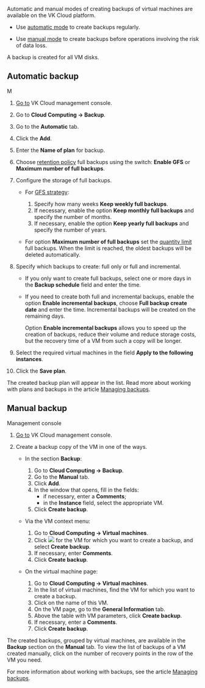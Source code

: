 Automatic and manual modes of creating backups of virtual machines are available on the VK Cloud platform.

- Use [automatic mode](#automatic_backup) to create backups regularly.

- Use [manual mode](#manual_backup) to create backups before operations involving the risk of data loss.

<info>

A backup is created for all VM disks.

</info>

## Automatic backup

<tabs>
<tablist>
<tab>M</tab>
</tablist>
<tabpanel>

1. [Go to](https://msk.cloud.vk.com/app/en/) VK Cloud management console.
2. Go to **Cloud Computing → Backup**.
3. Go to the **Automatic** tab.
4. Click the **Add**.
5. Enter the **Name of plan** for backup.
6. Choose [retention policy](/en/storage/backups/concepts/retention-policy) full backups using the switch: **Enable GFS** or **Maximum number of full backups**.
7. Configure the storage of full backups.

   - For [GFS strategy](/en/storage/backups/concepts/retention-policy/gfs-backup):
      1. Specify how many weeks **Keep weekly full backups**.
      2. If necessary, enable the option **Keep monthly full backups** and specify the number of months.
      3. If necessary, enable the option **Keep yearly full backups** and specify the number of years.

   - For option **Maximum number of full backups** set the [quantity limit](/en/storage/backups/concepts/retention-policy/forward-incremental) full backups. When the limit is reached, the oldest backups will be deleted automatically.

8. Specify which backups to create: full only or full and incremental.

   - If you only want to create full backups, select one or more days in the **Backup schedule** field and enter the time.
   - If you need to create both full and incremental backups, enable the option **Enable incremental backups**, choose **Full backup create date** and enter the time. Incremental backups will be created on the remaining days.

      <info>

      Option **Enable incremental backups** allows you to speed up the creation of backups, reduce their volume and reduce storage costs, but the recovery time of a VM from such a copy will be longer.

      </info>

9. Select the required virtual machines in the field **Apply to the following instances**.
10. Click the **Save plan**.

</tabpanel>
</tabs>

The created backup plan will appear in the list. Read more about working with plans and backups in the article [Managing backups](../vm-backup-manage).

## Manual backup

<tabs>
<tablist>
<tab>Management console</tab>
</tablist>
<tabpanel>

1. [Go to](https://msk.cloud.vk.com/app/en/) VK Cloud management console.
2. Create a backup copy of the VM in one of the ways.

   - In the section **Backup**:

      1. Go to **Cloud Computing → Backup**.
      2. Go to the **Manual** tab.
      3. Click **Add**.
      4. In the window that opens, fill in the fields:
         - if necessary, enter a **Comments**;
         - in the **Instance** field, select the appropriate VM.
      5. Click **Create backup**.

   - Via the VM context menu:

      1. Go to **Cloud Computing → Virtual machines**.
      1. Click ![ ](/en/assets/more-icon.svg "inline") for the VM for which you want to create a backup, and select **Create backup**.
      1. If necessary, enter **Comments**.
      1. Click **Create backup**.

   - On the virtual machine page:

      1. Go to **Cloud Computing → Virtual machines**.
      2. In the list of virtual machines, find the VM for which you want to create a backup.
      3. Click on the name of this VM.
      4. On the VM page, go to the **General Information** tab.
      5. Above the table with VM parameters, click **Create backup**.
      6. If necessary, enter a **Comments**.
      7. Click **Create backup**.

</tabpanel>
</tabs>

The created backups, grouped by virtual machines, are available in the **Backup** section on the **Manual** tab. To view the list of backups of a VM created manually, click on the number of recovery points in the row of the VM you need.

For more information about working with backups, see the article [Managing backups](../vm-backup-manage).
